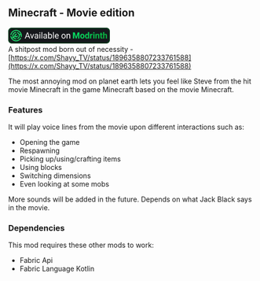 ## Minecraft - Movie edition
<a href="https://modrinth.com/mod/phantomshapes"><img src="https://raw.githubusercontent.com/Suiranoil/badges/main/assets/minecraft/platform/modrinth/mini/badge.svg" alt="Modrinth" height="32"></a>  
A shitpost mod born out of necessity - [https://x.com/Shayy_TV/status/1896358807233761588](https://x.com/Shayy_TV/status/1896358807233761588)

The most annoying mod on planet earth lets you feel like Steve from the hit movie Minecraft in the game Minecraft based on the movie Minecraft.

### Features
It will play voice lines from the movie upon different interactions such as:
- Opening the game
- Respawning
- Picking up/using/crafting items
- Using blocks
- Switching dimensions
- Even looking at some mobs

More sounds will be added in the future. Depends on what Jack Black says in the movie.

### Dependencies
This mod requires these other mods to work:
- Fabric Api
- Fabric Language Kotlin